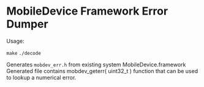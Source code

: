 # MobileDevice Framework Error Dumper

Usage:

  `make`
  `./decode`

Generates `mobdev_err.h` from existing system MobileDevice.framework
Generated file contains mobdev_geterr( uint32_t ) function that can be used to lookup a numerical error.